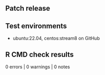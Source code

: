 ## Patch release

## Test environments
- ubuntu:22.04, centos:stream8 on GitHub

## R CMD check results
0 errors | 0 warnings | 0 notes
